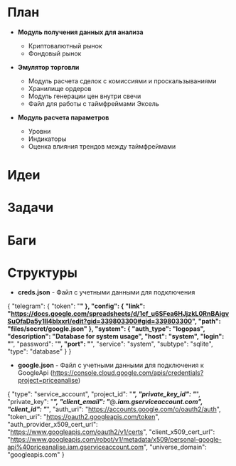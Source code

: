 # План

- **Модуль получения данных для анализа**
  - Криптовалютный рынок
  - Фондовый рынок

- **Эмулятор торговли**
  - Модуль расчета сделок с комиссиями и проскальзываниями
  - Хранилище ордеров
  - Модуль генерации цен внутри свечи
  - Файл для работы с таймфреймами Эксель

- **Модуль расчета параметров**
  - Уровни
  - Индикаторы
  - Оценка влияния трендов между таймфреймами

# Идеи
# Задачи
# Баги
# Структуры
- **creds.json** - Файл с учетными данными для подключения

{
  "telegram": {
    "token": "****"
  },
  "config": {
    "link": "https://docs.google.com/spreadsheets/d/1cf_u6SFea6HJjzkL0RnBAigvSuOfaDa5y1Il4bIxxrI/edit?gid=339803300#gid=339803300",
    "path": "files/secret/google.json"
  },
  "system": {
    "auth_type": "logopas",
    "description": "Database for system usage",
    "host": "system",
    "login": "****",
    "password": "****",
    "port": "****",
    "service": "system",
    "subtype": "sqlite",
    "type": "database"
  }
}

- **google.json** - Файл с учетными данными для подключения к GoogleApi 
(https://console.cloud.google.com/apis/credentials?project=priceanalise)

{
  "type": "service_account",
  "project_id": "*****",
  "private_key_id": "*****",
  "private_key": "*****",
  "client_email": "*****@*****.iam.gserviceaccount.com",
  "client_id": "*****",
  "auth_uri": "https://accounts.google.com/o/oauth2/auth",
  "token_uri": "https://oauth2.googleapis.com/token",
  "auth_provider_x509_cert_url": "https://www.googleapis.com/oauth2/v1/certs",
  "client_x509_cert_url": "https://www.googleapis.com/robot/v1/metadata/x509/personal-google-api%40priceanalise.iam.gserviceaccount.com",
  "universe_domain": "googleapis.com"
}
